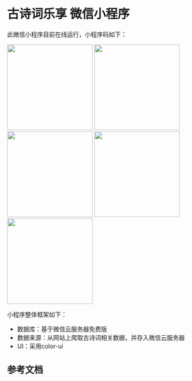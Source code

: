 # 古诗词乐享 微信小程序

此微信小程序目前在线运行，小程序码如下：

<image src="https://github.com/kingfront/poem_mini/blob/master/321576811809_.pic.jpg" width="200" />
<image src="https://github.com/kingfront/poem_mini/blob/master/321576811809_.pic.jpg" width="200" />
<image src="https://github.com/kingfront/poem_mini/blob/master/321576811809_.pic.jpg" width="200" />
<image src="https://github.com/kingfront/poem_mini/blob/master/321576811809_.pic.jpg" width="200" />
<image src="https://github.com/kingfront/poem_mini/blob/master/321576811809_.pic.jpg" width="200" />

小程序整体框架如下：
- 数据库：基于微信云服务器免费版
- 数据来源：从网站上爬取古诗词相关数据，并存入微信云服务器
- UI：采用color-ui

## 参考文档

